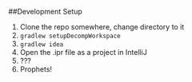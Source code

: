 

##Development Setup
1. Clone the repo somewhere, change directory to it
2. ```gradlew setupDecompWorkspace```
3. ```gradlew idea```
4. Open the .ipr file as a project in IntelliJ
5. ???
6. Prophets!